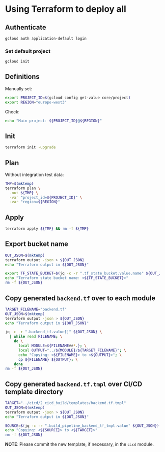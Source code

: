 # Using Terraform to deploy all

## Authenticate

```bash
gcloud auth application-default login
```

### Set default project

```bash
gcloud init
```

## Definitions

Manually set:

```bash
export PROJECT_ID=$(gcloud config get-value core/project)
export REGION="europe-west3"
```

Check:

```bash
echo "Main project: ${PROJECT_ID}@${REGION}"
```

## Init

```bash
terraform init -upgrade
```

## Plan

Without integration test data:

```bash
TMP=$(mktemp)
terraform plan \
  -out ${TMP} \
  -var "project_id=${PROJECT_ID}" \
  -var "region=${REGION}"
```

## Apply

```bash
terraform apply ${TMP} && rm -f ${TMP}
```

## Export bucket name

```bash
OUT_JSON=$(mktemp)
terraform output -json > ${OUT_JSON}
echo "Terraform output in ${OUT_JSON}"

export TF_STATE_BUCKET=$(jq -c -r ".tf_state_bucket.value.name" ${OUT_JSON})
echo "Terraform state bucket name: <${TF_STATE_BUCKET}>"
rm -f ${OUT_JSON}
```

## Copy generated `backend.tf` over to each module

```bash
TARGET_FILENAME="backend.tf"
OUT_JSON=$(mktemp)
terraform output -json > ${OUT_JSON}
echo "Terraform output in ${OUT_JSON}"

jq -c -r ".backend_tf.value[]" ${OUT_JSON} \
  | while read FILENAME; \
    do \
      local MODULE=${FILENAME##*.}; \
      local OUTPUT="../${MODULE}/${TARGET_FILENAME}"; \
      echo "Copying: <${FILENAME}> to <${OUTPUT}>"; \
      cp ${FILENAME} ${OUTPUT}; \
    done
rm -f ${OUT_JSON}
```

## Copy generated `backend.tf.tmpl` over CI/CD template directory

```bash
TARGET="../cicd/2_cicd_build/templates/backend.tf.tmpl"
OUT_JSON=$(mktemp)
terraform output -json > ${OUT_JSON}
echo "Terraform output in ${OUT_JSON}"

SOURCE=$(jq -c -r ".build_pipeline_backend_tf_tmpl.value" ${OUT_JSON})
echo "Copying: <${SOURCE}> to <${TARGET}>"
rm -f ${OUT_JSON}
```

**NOTE**: Please commit the new template, if necessary, in the `cicd` module.
